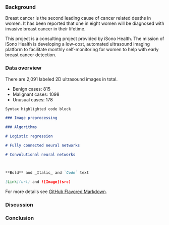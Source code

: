 ### Background

Breast cancer is the second leading cause of cancer related deaths in women. It has been reported that one in eight women will be diagnosed with invasive breast cancer in their lifetime.

This project is a consulting project provided by iSono Health. The mission of iSono Health is developing a low-cost, automated ultrasound imaging platform to facilitate monthly self-monitoring for women to help with early breast cancer detection.

### Data overview 

There are 2,091 labeled 2D ultrasound images in total.

- Benign cases: 815
- Malignant cases: 1098
- Unusual cases: 178

```markdown
Syntax highlighted code block

### Image preprocessing

### Algorithms

# Logistic regression

# Fully connected neural networks

# Convolutional neural networks



**Bold** and _Italic_ and `Code` text

[Link](url) and ![Image](src)
```

For more details see [GitHub Flavored Markdown](https://guides.github.com/features/mastering-markdown/).

### Discussion

### Conclusion
